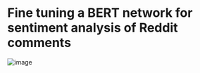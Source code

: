 # Fine tuning a BERT network for sentiment analysis of Reddit comments




![image](https://user-images.githubusercontent.com/60330103/221457172-ffef0820-281d-45ce-85dd-c2302c1fb4b1.png)
